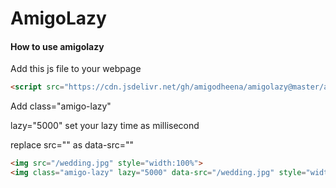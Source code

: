 # AmigoLazy

#### How to use amigolazy

Add this js file to your webpage

```html
<script src="https://cdn.jsdelivr.net/gh/amigodheena/amigolazy@master/amigolazy.js"></script>
```
Add 
class="amigo-lazy"

lazy="5000" set your lazy time as millisecond

replace src="" as  data-src=""

```html
<img src="/wedding.jpg" style="width:100%">
<img class="amigo-lazy" lazy="5000" data-src="/wedding.jpg" style="width:100%">
```
